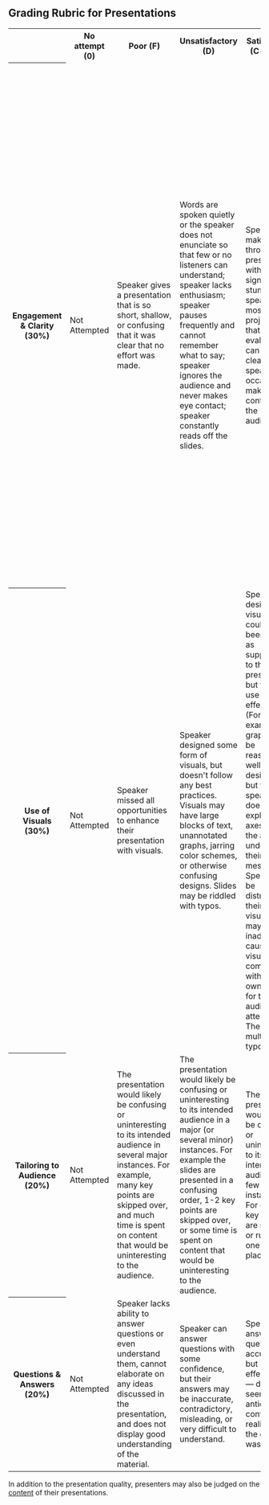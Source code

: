 ## Grading Rubric for Presentations ##

<table>
  <tr>
    <th></th>
    <th>No attempt (0)</th>
    <th>Poor (F)</th>
    <th>Unsatisfactory (D)</th>
    <th>Satisfactory (C- to C+)</th>
    <th>Good (B- to B+)</th>  
    <th>Excellent (A- to A+)</th>
  </tr>
  <tr>
    <th>Engagement & Clarity (30%)</th>
    <td>Not Attempted</td>
    <td>Speaker gives a presentation that is so short, shallow, or confusing that it was clear that no effort was made.</td>
    <td>Words are spoken quietly or the speaker does not enunciate so that few or no listeners can understand; speaker lacks enthusiasm; speaker pauses frequently and cannot remember what to say; speaker ignores the audience and never makes eye contact; speaker constantly reads off the slides.</td>
    <td>Speaker can make it through the presentation without significant stumbling; speaker mostly projects so that the evaluator can hear clearly; speaker occasionally makes eye contact with the audience.</td>
    <td>Speaker projects so that everyone can hear almost everything, although there may be a couple moments where the speaker trails off; speaker enunciates clearly with relatively few umms and ahhs; eye contact is fairly consistent, and body language is mostly natural and open; audience engagement has been a consideration when designing the presentation, although it might not be perfectly executed.</td>
    <td>Speaker projects so that everyone can hear throughout the whole presentation; speaker enunciates clearly and enthusiastically without mumbling or slurring; eye contact is held and body language is used to enhance the verbal presentation; the speaker can smile and entertain the audience; the speaker does not simply read off the slides; the time limit is respected; the speaker looks to the audience or even interacts with them in order to gauge their understanding and adjust the pace accordingly; audience engagement has been a priority in the presentation design, e.g. a captivating introduction or an interactive element during the presentation.</td>
  </tr>
  <tr>
    <th>Use of Visuals (30%)</th>
    <td>Not Attempted</td>
    <td>Speaker missed all opportunities to enhance their presentation with visuals.</td>
    <td>Speaker designed some form of visuals, but doesn't follow any best practices. Visuals may have large blocks of text, unannotated graphs, jarring color schemes, or otherwise confusing designs. Slides may be riddled with typos.</td>
    <td>Speaker designed visuals that could have been useful as supplements to the presentation, but fails to use them effectively. (For example, graphs may be reasonably well-designed, but the speaker doesn't explain their axes or help the audience understand their messages.) Speaker may be distracted by their own visuals, or may inadvertently cause the visuals to compete with their own words for the audience's attention. There are multiple typos.</td>
    <td>Visuals are well designed, well explained, and almost always used to good effect. Fonts, colors, images, or whitespace could use minor improvements. There may be one or two typos.</td>
    <td>Visuals are impeccably designed, clearly explained, and consistently used to enhance the speaker's message rather than distract from it. Fonts, colors, images, and whitespace are deliberately chosen and arranged in a way that is not only effective, but pleasing to the eye. There are no typos.</td>
  </tr>
  <tr>
    <th>Tailoring to Audience (20%)</th>
    <td>Not Attempted</td>
    <td>The presentation would likely be confusing or uninteresting to its intended audience in several major instances. For example, many key points are skipped over, and much time is spent on content that would be uninteresting to the audience.</td>
    <td>The presentation would likely be confusing or uninteresting to its intended audience in a major (or several minor) instances. For example the slides are presented in a confusing order, 1-2 key points are skipped over, or some time is spent on content that would be uninteresting to the audience.</td>
    <td>The presentation would likely be confusing or uninteresting to its intended audience in few minor instances. For example, key points are skipped or rush in one or two places.</td>
    <td>The presentation is appropriately tailored to the intended audience. The viewer would likely find the presentation clear and engaging.</td>
    <td>The presentation is ideally tailored to the intended audience. Audience segments with less data science experience and more data science experience both would likely find the presentation clear, engaging, and relevant.</td>
  </tr>
  <tr>
    <th>Questions & Answers (20%)</th>
    <td>Not Attempted</td>
    <td>Speaker lacks ability to answer questions or even understand them, cannot elaborate on any ideas discussed in the presentation, and does not display good understanding of the material.</td>
    <td>Speaker can answer questions with some confidence, but their answers may be inaccurate, contradictory, misleading, or very difficult to understand.</td>
    <td>Speaker can answer questions accurately, but not effectively — doesn't seem to anticipate confusion or realize why the question was posed.</td>
    <td>Speaker can answer questions accurately and effectively with little trouble formulating responses.</td>
    <td>Speaker can answer questions accurately and confidently and even elaborate; if the speaker is unsure they can speculate thoughtfully without posing speculation as fact.</td>
  </tr>
</table>

In addition to the presentation quality, presenters may also be judged on the [content](./rubric_reasoning.md) of their presentations.
